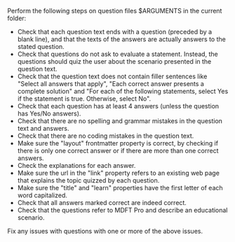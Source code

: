 Perform the following steps on question files $ARGUMENTS in the current folder:

- Check that each question text ends with a question (preceded by a blank line), and that the texts of the answers are actually answers to the stated question.
- Check that questions do not ask to evaluate a statement. Instead, the questions should quiz the user about the scenario presented in the question text.
- Check that the question text does not contain filler sentences like "Select all answers that apply", "Each correct answer presents a complete solution" and "For each of the following statements, select Yes if the statement is true. Otherwise, select No".
- Check that each question has at least 4 answers (unless the question has Yes/No answers).
- Check that there are no spelling and grammar mistakes in the question text and answers.
- Check that there are no coding mistakes in the question text.
- Make sure the "layout" frontmatter property is correct, by checking if there is only one correct answer or if there are more than one correct answers.  
- Check the explanations for each answer. 
- Make sure the url in the "link" property refers to an existing web page that explains the topic quizzed by each question.
- Make sure the "title" and "learn" properties have the first letter of each word capitalized.
- Check that all answers marked correct are indeed correct. 
- Check that the questions refer to MDFT Pro and describe an educational scenario.

Fix any issues with questions with one or more of the above issues. 
